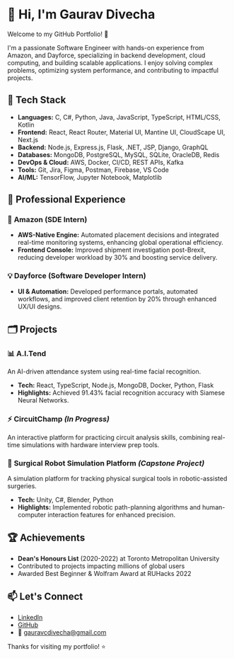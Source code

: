 # 👋 Hi, I'm Gaurav Divecha

Welcome to my GitHub Portfolio! 🚀

I'm a passionate Software Engineer with hands-on experience from Amazon, and Dayforce, specializing in backend development, cloud computing, and building scalable applications. I enjoy solving complex problems, optimizing system performance, and contributing to impactful projects.

## 🧰 Tech Stack

- **Languages:** C, C#, Python, Java, JavaScript, TypeScript, HTML/CSS, Kotlin
- **Frontend:** React, React Router, Material UI, Mantine UI, CloudScape UI, Next.js
- **Backend:** Node.js, Express.js, Flask, .NET, JSP, Django, GraphQL
- **Databases:** MongoDB, PostgreSQL, MySQL, SQLite, OracleDB, Redis
- **DevOps & Cloud:** AWS, Docker, CI/CD, REST APIs, Kafka
- **Tools:** Git, Jira, Figma, Postman, Firebase, VS Code
- **AI/ML:** TensorFlow, Jupyter Notebook, Matplotlib

## 💼 Professional Experience

### 🚀 **Amazon (SDE Intern)**
- **AWS-Native Engine:** Automated placement decisions and integrated real-time monitoring systems, enhancing global operational efficiency.
- **Frontend Console:** Improved shipment investigation post-Brexit, reducing developer workload by 30% and boosting service delivery.

### 💡 **Dayforce (Software Developer Intern)**
- **UI & Automation:** Developed performance portals, automated workflows, and improved client retention by 20% through enhanced UX/UI designs.

## 🗂️ Projects

### 📊 **A.I.Tend**
An AI-driven attendance system using real-time facial recognition.
- **Tech:** React, TypeScript, Node.js, MongoDB, Docker, Python, Flask
- **Highlights:** Achieved 91.43% facial recognition accuracy with Siamese Neural Networks.

### ⚡ **CircuitChamp** *(In Progress)*
An interactive platform for practicing circuit analysis skills, combining real-time simulations with hardware interview prep tools.

### 🏥 **Surgical Robot Simulation Platform** *(Capstone Project)*
A simulation platform for tracking physical surgical tools in robotic-assisted surgeries.
- **Tech:** Unity, C#, Blender, Python
- **Highlights:** Implemented robotic path-planning algorithms and human-computer interaction features for enhanced precision.

## 🏆 Achievements

- **Dean's Honours List** (2020-2022) at Toronto Metropolitan University
- Contributed to projects impacting millions of global users
- Awarded Best Beginner & Wolfram Award at RUHacks 2022

## 📫 Let's Connect

- [LinkedIn](https://linkedin.com/in/gauravcdivecha)
- [GitHub](https://github.com/gdivecha)
- 📧 gauravcdivecha@gmail.com

Thanks for visiting my portfolio! ⭐
